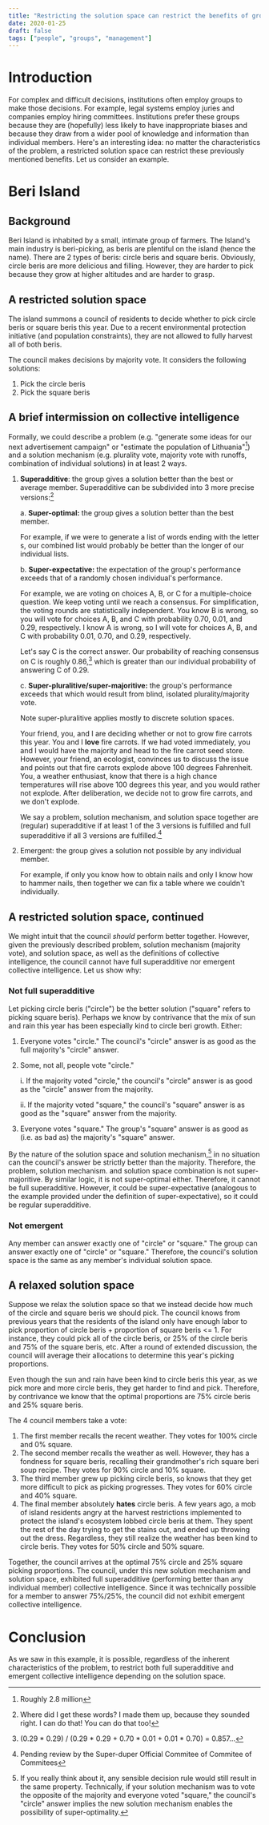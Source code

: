 ```yaml
---
title: "Restricting the solution space can restrict the benefits of group decision-making"
date: 2020-01-25
draft: false
tags: ["people", "groups", "management"]
---
```

# Introduction
For complex and difficult decisions, institutions often employ groups to make those decisions. For example, legal systems employ juries and companies employ hiring committees. Institutions prefer these groups because they are (hopefully) less likely to have inappropriate biases and because they draw from a wider pool of knowledge and information than individual members. Here's an interesting idea: no matter the characteristics of the problem, a restricted solution space can restrict these previously mentioned benefits. Let us consider an example.
# Beri Island
## Background
Beri Island is inhabited by a small, intimate group of farmers. The Island's main industry is beri-picking, as beris are plentiful on the island (hence the name). There are 2 types of beris: circle beris and square beris. Obviously, circle beris are more delicious and filling. However, they are harder to pick because they grow at higher altitudes and are harder to grasp. 
## A restricted solution space
The island summons a council of residents to decide whether to pick circle beris or square beris this year. Due to a recent environmental protection initiative (and population constraints), they are not allowed to fully harvest all of both beris.

The council makes decisions by majority vote. It considers the following solutions:
1. Pick the circle beris
2. Pick the square beris
## A brief intermission on collective intelligence
Formally, we could describe a problem (e.g. "generate some ideas for our next advertisement campaign" or "estimate the population of Lithuania"[^1]) and a solution mechanism (e.g. plurality vote, majority vote with runoffs, combination of individual solutions) in at least 2 ways.
1. **Superadditive**: the group gives a solution better than the best or average member. 
    Superadditive can be subdivided into 3 more precise versions:[^2]

    a. **Super-optimal:** the group gives a solution better than the best member.

    For example, if we were to generate a list of words ending with the letter s, our combined list would probably be better than the longer of our individual lists.

    b. **Super-expectative:** the expectation of the group's performance exceeds that of a randomly chosen individual's performance.

    For example, we are voting on choices A, B, or C for a multiple-choice question. We keep voting until we reach a consensus. For simplification, the voting rounds are statistically independent. You know B is wrong, so you will vote for choices A, B, and C with probability 0.70, 0.01, and 0.29, respectively. I know A is wrong, so I will vote for choices A, B, and C with probability 0.01, 0.70, and 0.29, respectively.
    
    Let's say C is the correct answer. Our probability of reaching consensus on C is roughly 0.86,[^3] which is greater than our individual probability of answering C of 0.29.

    c. **Super-pluralitive/super-majoritive:** the group's performance exceeds that which would result from blind, isolated plurality/majority vote.

    Note super-pluralitive applies mostly to discrete solution spaces. 
    
    Your friend, you, and I are deciding whether or not to grow fire carrots this year. You and I **love** fire carrots. If we had voted immediately, you and I would have the majority and head to the fire carrot seed store. However, your friend, an ecologist, convinces us to discuss the issue and points out that fire carrots explode above 100 degrees Fahrenheit. You, a weather enthusiast, know that there is a high chance temperatures will rise above 100 degrees this year, and you would rather not explode. After deliberation, we decide not to grow fire carrots, and we don't explode.

    We say a problem, solution mechanism, and solution space together are (regular) superadditive if at least 1 of the 3 versions is fulfilled and full superadditive if all 3 versions are fulfilled.[^4]

[^1]: Roughly 2.8 million
[^2]: Where did I get these words? I made them up, because they sounded right. I can do that! You can do that too!
[^3]: (0.29 * 0.29) / (0.29 * 0.29 + 0.70 * 0.01 + 0.01 * 0.70) = 0.857...
[^4]: Pending review by the Super-duper Official Commitee of Commitee of Commitees

2. Emergent: the group gives a solution not possible by any individual member.

    For example, if only you know how to obtain nails and only I know how to hammer nails, then together we can fix a table where we couldn't individually.
## A restricted solution space, continued
We might intuit that the council _should_ perform better together. However, given the previously described problem, solution mechanism (majority vote), and solution space, as well as the definitions of collective intelligence, the council cannot have full superadditive nor emergent collective intelligence. Let us show why:

### Not full superadditive
Let picking circle beris ("circle") be the better solution ("square" refers to picking square beris). Perhaps we know by contrivance that the mix of sun and rain this year has been especially kind to circle beri growth. Either:
1. Everyone votes "circle." The council's "circle" answer is as good as the full majority's "circle" answer.
2. Some, not all, people vote "circle."

    i. If the majority voted "circle," the council's "circle" answer is as good as the "circle" answer from the majority.

    ii. If the majority voted "square," the council's "square" answer is as good as the "square" answer from the majority.

3. Everyone votes "square." The group's "square" answer is as good as (i.e. as bad as) the majority's "square" answer.

By the nature of the solution space and solution mechanism,[^5] in no situation can the council's answer be strictly better than the majority. Therefore, the problem, solution mechanism. and solution space combination is not super-majoritive. By similar logic, it is not super-optimal either. Therefore, it cannot be full superadditive. However, it could be super-expectative (analogous to the example provided under the definition of super-expectative), so it could be regular superadditive.
[^5]: If you really think about it, any sensible decision rule would still result in the same property. Technically, if your solution mechanism was to vote the opposite of the majority and everyone voted "square," the council's "circle" answer implies the new solution mechanism enables the possibility of super-optimality.

### Not emergent
Any member can answer exactly one of "circle" or "square." The group can answer exactly one of "circle" or "square." Therefore, the council's solution space is the same as any member's individual solution space.
## A relaxed solution space
Suppose we relax the solution space so that we instead decide how much of the circle and square beris we should pick. The council knows from previous years that the residents of the island only have enough labor to pick proportion of circle beris + proportion of square beris <= 1. For instance, they could pick all of the circle beris, or 25% of the circle beris and 75% of the square beris, etc. After a round of extended discussion, the council will average their allocations to determine this year's picking proportions.

Even though the sun and rain have been kind to circle beris this year, as we pick more and more circle beris, they get harder to find and pick. Therefore, by contrivance we know that the optimal proportions are 75% circle beris and 25% square beris.

The 4 council members take a vote:
1. The first member recalls the recent weather. They votes for 100% circle and 0% square.
2. The second member recalls the weather as well. However, they has a fondness for square beris, recalling their grandmother's rich square beri soup recipe. They votes for 90% circle and 10% square.
3. The third member grew up picking circle beris, so knows that they get more difficult to pick as picking progresses. They votes for 60% circle and 40% square.
4. The final member absolutely **hates** circle beris. A few years ago, a mob of island residents angry at the harvest restrictions implemented to protect the island's ecosystem lobbed circle beris at them. They spent the rest of the day trying to get the stains out, and ended up throwing out the dress. Regardless, they still realize the weather has been kind to circle beris. They votes for 50% circle and 50% square.

Together, the council arrives at the optimal 75% circle and 25% square picking proportions. The council, under this new solution mechanism and solution space, exhibited full superadditive (performing better than any individual member) collective intelligence. Since it was technically possible for a member to answer 75%/25%, the council did not exhibit emergent collective intelligence.
# Conclusion
As we saw in this example, it is possible, regardless of the inherent characteristics of the problem, to restrict both full superadditive and emergent collective intelligence depending on the solution space.
